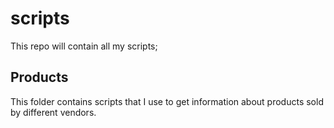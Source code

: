 # scripts

This repo will contain all my scripts;

## Products
This folder contains scripts that I use to get information about products sold by different vendors.